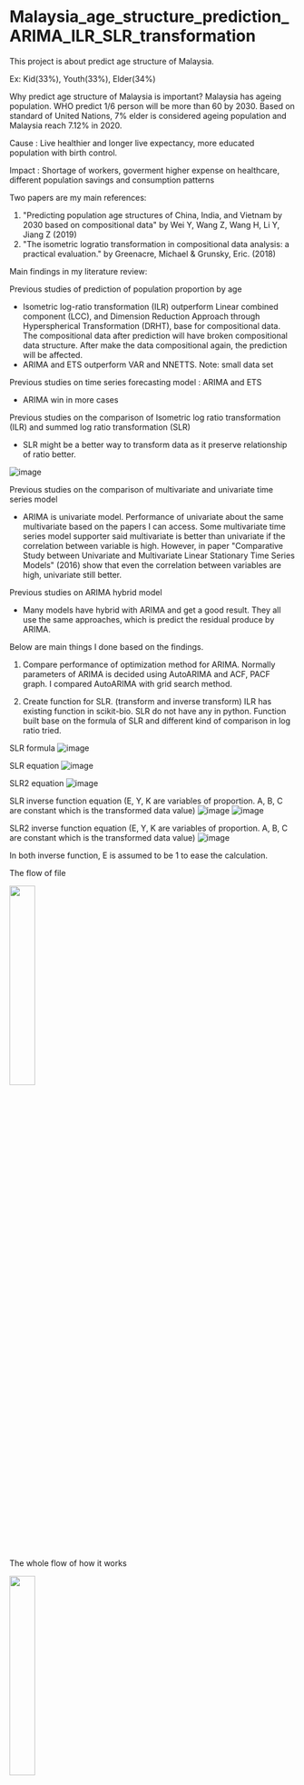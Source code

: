 # Malaysia_age_structure_prediction_ARIMA_ILR_SLR_transformation

This project is about predict age structure of Malaysia. 

Ex: Kid(33%), Youth(33%), Elder(34%)

Why predict age structure of Malaysia is important? Malaysia has ageing population. WHO predict 1/6 person will be more than 60 by 2030. Based on standard of United Nations, 7% elder is considered ageing population and Malaysia reach 7.12% in 2020.

Cause : Live healthier and longer live expectancy, more educated population with birth control.

Impact : Shortage of workers, goverment higher expense on healthcare, different population savings and consumption patterns

Two papers are my main references:
1) "Predicting population age structures of China, India, and Vietnam by 2030 based on compositional data" by Wei Y, Wang Z, Wang H, Li Y, Jiang Z (2019)
2) "The isometric logratio transformation in compositional data analysis: a practical evaluation." by Greenacre, Michael & Grunsky, Eric. (2018)

Main findings in my literature review:

Previous studies of prediction of population proportion by age 
- Isometric log-ratio transformation (ILR) outperform Linear combined component (LCC), and Dimension Reduction Approach through Hyperspherical Transformation (DRHT), base for compositional  data. The compositional data after prediction will have broken compositional data structure. After make the data compositional again, the prediction will be affected.
- ARIMA and ETS outperform VAR and NNETTS. Note: small data set

Previous studies on time series forecasting model : ARIMA and ETS
- ARIMA win in more cases

Previous studies on the comparison of Isometric log ratio transformation (ILR) and summed log ratio transformation (SLR)
- SLR might be a better way to transform data as it preserve relationship of ratio better.

![image](https://user-images.githubusercontent.com/124423169/216757173-f6227841-0970-4ade-82dd-137fff7f427c.png)

Previous studies on the comparison of multivariate and univariate time series model
- ARIMA is univariate model. Performance of univariate about the same multivariate based on the papers I can access. Some multivariate time series model supporter said multivariate is better than univariate if the correlation between variable is high. However, in paper "Comparative Study between Univariate and Multivariate Linear Stationary Time Series Models" (2016) show that even the correlation between variables are high, univariate still better. 

Previous studies on ARIMA hybrid model
- Many models have hybrid with ARIMA and get a good result. They all use the same approaches, which is predict the residual produce by ARIMA. 

Below are main things I done based on the findings.

1) Compare performance of optimization method for ARIMA.
Normally parameters of ARIMA is decided using AutoARIMA and ACF, PACF graph. I compared AutoARIMA with grid search method.

2) Create function for SLR. (transform and inverse transform)
ILR has existing function in scikit-bio. SLR do not have any in python. Function built base on the formula of SLR and different kind of comparison in log ratio tried.

SLR formula
![image](https://user-images.githubusercontent.com/124423169/216758160-cdb9a1bb-f211-4338-b7b0-4be365c9dc81.png)

SLR equation 
![image](https://user-images.githubusercontent.com/124423169/216758199-9cf2b3ad-a460-4f2d-a2fe-c9866364cdc7.png)

SLR2 equation
![image](https://user-images.githubusercontent.com/124423169/216758234-123ccdca-5279-4432-9698-017c112ec63e.png)

SLR inverse function equation (E, Y, K are variables of proportion. A, B, C are constant which is the transformed data value)
![image](https://user-images.githubusercontent.com/124423169/216758289-bef5c39b-493a-4bfa-a44c-ebd075c71b1e.png)
![image](https://user-images.githubusercontent.com/124423169/216758300-16adef54-6019-45e9-b211-60c07fcd8e5f.png)

SLR2 inverse function equation (E, Y, K are variables of proportion. A, B, C are constant which is the transformed data value)
![image](https://user-images.githubusercontent.com/124423169/216758330-207c11c8-a38d-43a7-8457-efa5b4ccbc09.png)

In both inverse function, E is assumed to be 1 to ease the calculation.


The flow of file

<img src="https://user-images.githubusercontent.com/124423169/216753836-38657a64-57fa-4389-bc54-678b89745581.png" width="30%" height="30%">

The whole flow of how it works

<img src="https://user-images.githubusercontent.com/124423169/216754299-61c71ce6-e0de-4667-b1fa-2a24fbf85203.png" width="30%" height="30%">

All the data used

<img src="https://user-images.githubusercontent.com/124423169/216754811-c5048ef9-ff3a-4fbf-92ff-8b99ec95dc74.png" width="30%" height="30%">

Flow of ARIMA

<img src="https://user-images.githubusercontent.com/124423169/216754689-7370629c-6c32-4b66-a4a9-c2e7e2da94c1.png" width="30%" height="30%">

Flow of XGBoost with ARIMA

<img src="https://user-images.githubusercontent.com/124423169/216754769-65f43340-8205-472c-ab07-c4b0a1e9a654.png" width="30%" height="30%">

